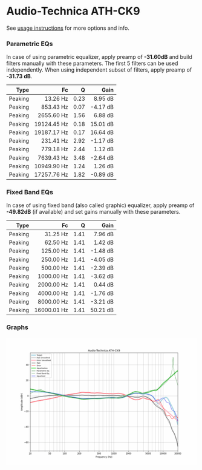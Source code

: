 # Audio-Technica ATH-CK9
See [usage instructions](https://github.com/jaakkopasanen/AutoEq#usage) for more options and info.

### Parametric EQs
In case of using parametric equalizer, apply preamp of **-31.60dB** and build filters manually
with these parameters. The first 5 filters can be used independently.
When using independent subset of filters, apply preamp of **-31.73 dB**.

| Type    | Fc          |    Q | Gain     |
|--------:|------------:|-----:|---------:|
| Peaking | 13.26 Hz    | 0.23 | 8.95 dB  |
| Peaking | 853.43 Hz   | 0.07 | -4.17 dB |
| Peaking | 2655.60 Hz  | 1.56 | 6.88 dB  |
| Peaking | 19124.45 Hz | 0.18 | 15.01 dB |
| Peaking | 19187.17 Hz | 0.17 | 16.64 dB |
| Peaking | 231.41 Hz   | 2.92 | -1.17 dB |
| Peaking | 779.18 Hz   | 2.44 | 1.12 dB  |
| Peaking | 7639.43 Hz  | 3.48 | -2.64 dB |
| Peaking | 10949.90 Hz | 1.24 | 1.26 dB  |
| Peaking | 17257.76 Hz | 1.82 | -0.89 dB |

### Fixed Band EQs
In case of using fixed band (also called graphic) equalizer, apply preamp of **-49.82dB**
(if available) and set gains manually with these parameters.

| Type    | Fc          |    Q | Gain     |
|--------:|------------:|-----:|---------:|
| Peaking | 31.25 Hz    | 1.41 | 7.96 dB  |
| Peaking | 62.50 Hz    | 1.41 | 1.42 dB  |
| Peaking | 125.00 Hz   | 1.41 | -1.48 dB |
| Peaking | 250.00 Hz   | 1.41 | -4.05 dB |
| Peaking | 500.00 Hz   | 1.41 | -2.39 dB |
| Peaking | 1000.00 Hz  | 1.41 | -3.62 dB |
| Peaking | 2000.00 Hz  | 1.41 | 0.44 dB  |
| Peaking | 4000.00 Hz  | 1.41 | -1.76 dB |
| Peaking | 8000.00 Hz  | 1.41 | -3.21 dB |
| Peaking | 16000.01 Hz | 1.41 | 50.21 dB |

### Graphs
![](./Audio-Technica%20ATH-CK9.png)